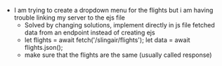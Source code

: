 - I am trying to create a dropdown menu for the flights but i am having trouble 
  linking my server to the ejs file
  - Solved by changing solutions, implement directly in js file fetched data 
    from an endpoint instead of creating ejs
  -   let flights = await fetch('/slingair/flights');
      let data = await flights.json();
    - make sure that the flights are the same (usually called response)

